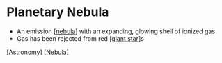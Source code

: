 # Planetary Nebula

- An emission [[nebula]] with an expanding, glowing shell of ionized gas
- Gas has been rejected from red [[giant star]]s

[[Astronomy]] [[Nebula]]

[//begin]: # "Autogenerated link references for markdown compatibility"
[Nebula]: nebula "Nebula"
[giant star]: giant-star "Giant Star"
[Astronomy]: astronomy "Astronomy"
[//end]: # "Autogenerated link references"
